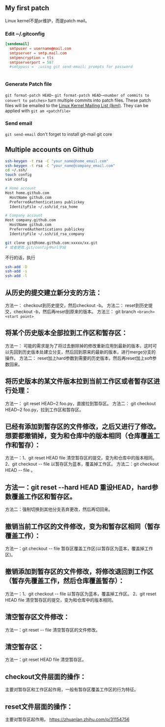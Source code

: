 ## My first patch
Linux kernel不是pr维护，而是patch mail。

### Edit ~/.gitconfig
```conf
[sendemail]
  smtpuser = username@mail.com
  smtpserver = smtp.mail.com
  smtpencryption = tls
  smtpserverport = 587
  #smtppass =  ;using git send-email; prompts for password
  
```
### Generate Patch file

`git format-patch HEAD~`
`git format-patch HEAD~<number of commits to convert to patches>` turn multiple commits into patch files. These patch files will be emailed to the [Linux Kernel Mailing List (lkml)](https://lkml.org/). They can be applied with `git am <patchfile>`

### Send email
`git send-email`
don't forget to install git-mail git core

## Multiple accounts on Github

```bash
ssh-keygen -t rsa -C "your_name@home_email.com"
ssh-keygen -t rsa -C "your_name@company_email.com"
cd ~/.ssh/
touch config
vim config

# Home account
Host home.github.com
  HostName github.com
  PreferredAuthentications publickey
  IdentityFile ~/.ssh/id_rsa_home

# Company account
Host company.github.com
  HostName github.com
  PreferredAuthentications publickey
  IdentityFile ~/.ssh/id_rsa_company

git clone git@home.github.com:xxxxx/xx.git
# 或者更改.git/config中url字段
```

不行的话，执行

```bash
ssh-add -D
ssh-add -s
ssh-add -l
```

## 从历史的提交建立新分支的方法：

方法一： checkout到历史提交，然后checkout -b。
方法二： reset到历史提交，checkout -b，然后再reset到原来的版本。
方法三： git branch `<branch> <start point>`

## 将某个历史版本全部拉到工作区和暂存区：

方法一： 可能的需求是为了将过去删除掉的修改重新应用到最新的版本，这时可以先回到历史版本处建立分支，然后回到原来的最新的版本，进行merge分支的操作。
方法二： reset加上hard参数到需要的历史版本，然后再reset加上soft参数回来。

## 将历史版本的某文件版本拉到当前工作区或者暂存区进行处理：

方法一： git reset HEAD~2 foo.py，直接拉到暂存区。
方法二： git checkout HEAD~2 foo.py，拉到工作区和暂存区。

## 已经有添加到暂存区的文件修改，之后又进行了修改。想要都撤销掉，变为和仓库中的版本相同（仓库覆盖工作和暂存）：

方法一：1、git reset HEAD file 清空暂存区的提交，变为和仓库中的版本相同。2、git checkout  --  file 以暂存区为蓝本，覆盖掉工作区。
方法二：git checkout HEAD --  file 。

## 方法一：git reset --hard HEAD 重设HEAD，hard参数覆盖工作区和暂存区。

方法二：强制切换到其他分支丢弃更改，然后再切回来。

## 撤销当前工作区的文件修改，变为和暂存区相同（暂存覆盖工作）：

方法一：git checkout -- file 暂存区覆盖工作区(以暂存区为蓝本，覆盖掉工作区)。

## 撤销添加到暂存区的文件修改，将修改退回到工作区（暂存先覆盖工作，然后仓库覆盖暂存）：

方法一：1、git checkout  --  file 以暂存区为蓝本，覆盖掉工作区。 2、git reset HEAD file 清空暂存区的提交，变为和仓库中的版本相同。

## 清空暂存区文件修改：

方法一：git reset -- file 清空暂存区的文件修改。

## 清空暂存区：

方法一：git reset HEAD file 清空暂存区。

## checkout文件层面的操作：

主要对暂存区和工作区起作用，一般有暂存区覆盖工作区的行为特征。

## reset文件层面的操作：

主要对暂存区起作用。
https://zhuanlan.zhihu.com/p/31154756